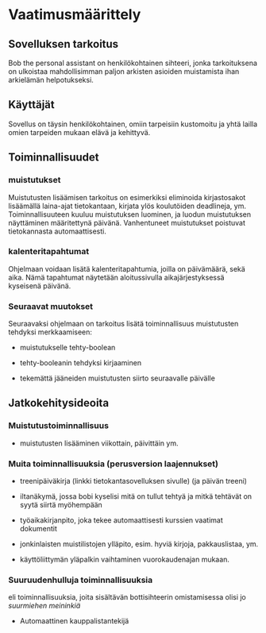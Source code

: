 # Vaatimusmäärittely

## Sovelluksen tarkoitus

Bob the personal assistant on henkilökohtainen sihteeri, jonka tarkoituksena on ulkoistaa mahdollisimman paljon arkisten asioiden muistamista ihan arkielämän helpotukseksi.

## Käyttäjät

Sovellus on täysin henkilökohtainen, omiin tarpeisiin kustomoitu ja yhtä lailla omien tarpeiden mukaan elävä ja kehittyvä.

## Toiminnallisuudet

### muistutukset

Muistutusten lisäämisen tarkoitus on esimerkiksi eliminoida kirjastosakot lisäämällä laina-ajat tietokantaan, kirjata ylös koulutöiden deadlineja, ym. Toiminnallisuuteen kuuluu muistutuksen luominen, ja luodun muistutuksen näyttäminen määritettynä päivänä. Vanhentuneet muistutukset poistuvat tietokannasta automaattisesti.

### kalenteritapahtumat

Ohjelmaan voidaan lisätä kalenteritapahtumia, joilla on päivämäärä, sekä aika. Nämä tapahtumat näytetään aloitussivulla aikajärjestyksessä kyseisenä päivänä.

### Seuraavat muutokset

Seuraavaksi ohjelmaan on tarkoitus lisätä toiminnallisuus muistutusten tehdyksi merkkaamiseen:

* muistutukselle tehty-boolean

* tehty-booleanin tehdyksi kirjaaminen

* tekemättä jääneiden muistutusten siirto seuraavalle päivälle


## Jatkokehitysideoita

### Muistutustoiminnallisuus

 * muistutusten lisääminen viikottain, päivittäin ym.

 ### Muita toiminnallisuuksia (perusversion laajennukset)

 * treenipäiväkirja (linkki tietokantasovelluksen sivulle) (ja päivän treeni)

 * iltanäkymä, jossa bobi kyselisi mitä on tullut tehtyä ja mitkä tehtävät on syytä siirtä myöhempään

 * työaikakirjanpito, joka tekee automaattisesti kurssien vaatimat dokumentit
 
 * jonkinlaisten muistilistojen ylläpito, esim. hyviä kirjoja, pakkauslistaa, ym.
 
 * käyttöliittymän yläpalkin vaihtaminen vuorokaudenajan mukaan.

### Suuruudenhulluja toiminnallisuuksia

eli toiminnallisuuksia, joita sisältävän bottisihteerin omistamisessa olisi jo *suurmiehen meininkiä*

* Automaattinen kauppalistantekijä
